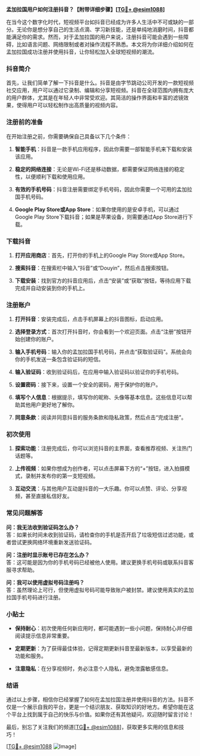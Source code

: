 **孟加拉国用户如何注册抖音？【附带详细步骤】[[TG💪+ @esim1088](https://t.me/s/esim1088)]**

在当今这个数字化时代，短视频平台如抖音已经成为许多人生活中不可或缺的一部分。无论你是想分享自己的生活点滴、学习新技能，还是单纯地消磨时间，抖音都能满足你的需求。然而，对于孟加拉国的用户来说，注册抖音可能会遇到一些障碍，比如语言问题、网络限制或者对操作流程不熟悉。本文将为你详细介绍如何在孟加拉国成功注册并使用抖音，让你轻松加入全球短视频的潮流。

### 抖音简介

首先，让我们简单了解一下抖音是什么。抖音是由字节跳动公司开发的一款短视频社交应用，用户可以通过它录制、编辑和分享短视频。抖音在全球范围内拥有庞大的用户群体，尤其是在年轻人中非常受欢迎。其简洁的操作界面和丰富的滤镜效果，使得用户可以轻松制作出高质量的视频内容。

### 注册前的准备

在开始注册之前，你需要确保自己具备以下几个条件：

1. **智能手机**：抖音是一款手机应用程序，因此你需要一部智能手机来下载和安装该应用。
   
2. **稳定的网络连接**：无论是Wi-Fi还是移动数据，都需要保证网络连接的稳定性，以便顺利下载和使用应用。
   
3. **有效的手机号码**：抖音注册需要绑定手机号码，因此你需要一个可用的孟加拉国手机号码。
   
4. **Google Play Store或App Store**：如果你使用的是安卓手机，可以通过Google Play Store下载抖音；如果是苹果设备，则需要通过App Store进行下载。

### 下载抖音

1. **打开应用商店**：首先，打开你的手机上的Google Play Store或App Store。
   
2. **搜索抖音**：在搜索栏中输入“抖音”或“Douyin”，然后点击搜索按钮。
   
3. **下载安装**：找到官方的抖音应用后，点击“安装”或“获取”按钮，等待应用下载完成并自动安装到你的手机上。

### 注册账户

1. **打开抖音**：安装完成后，点击手机屏幕上的抖音图标，启动应用。
   
2. **选择登录方式**：首次打开抖音时，你会看到一个欢迎页面。点击“注册”按钮开始创建你的账户。
   
3. **输入手机号码**：输入你的孟加拉国手机号码，并点击“获取验证码”。系统会向你的手机发送一条包含验证码的短信。
   
4. **输入验证码**：收到验证码后，在应用中输入验证码以验证你的手机号码。
   
5. **设置密码**：接下来，设置一个安全的密码，用于保护你的账户。
   
6. **填写个人信息**：根据提示，填写你的昵称、头像等基本信息。这些信息可以帮助其他用户更好地了解你。
   
7. **同意条款**：阅读并同意抖音的服务条款和隐私政策，然后点击“完成注册”。

### 初次使用

1. **探索功能**：注册完成后，你可以浏览抖音的主界面，查看推荐视频、关注热门话题等。
   
2. **上传视频**：如果你想成为创作者，可以点击屏幕下方的“+”按钮，进入拍摄模式，录制并发布你的第一支短视频。
   
3. **互动交流**：与其他用户互动是抖音的一大乐趣。你可以点赞、评论、分享视频，甚至直接私信好友。

### 常见问题解答

**问：我无法收到验证码怎么办？**  
答：如果长时间未收到验证码，请检查你的手机是否开启了垃圾短信过滤功能，或者尝试更换网络环境重新发送验证码。

**问：注册时显示账号已存在怎么办？**  
答：这可能是因为你的手机号码已经被他人使用。建议更换手机号码或联系抖音客服寻求帮助。

**问：我可以使用虚拟号码注册吗？**  
答：虽然理论上可行，但使用虚拟号码可能导致账户被封禁。建议使用真实的孟加拉国手机号码进行注册。

### 小贴士

- **保持耐心**：初次使用任何新应用时，都可能遇到一些小问题，保持耐心并仔细阅读提示信息非常重要。
  
- **定期更新**：为了获得最佳体验，记得定期更新抖音至最新版本，以享受最新的功能和服务。

- **注意隐私**：在分享视频时，务必注意个人隐私，避免泄露敏感信息。

### 结语

通过以上步骤，相信你已经掌握了如何在孟加拉国注册并使用抖音的方法。抖音不仅是一个展示自我的平台，更是一个结识朋友、获取知识的好地方。希望你能在这个平台上找到属于自己的快乐与价值。如果你还有其他疑问，欢迎随时留言讨论！

最后，别忘了关注我们的频道[[TG💪+ @esim1088](https://t.me/s/esim1088)]，获取更多实用的信息和技巧！  

[[TG💪+ @esim1088](https://t.me/s/esim1088) ![Image](https://i.postimg.cc/4NQfJmqS/Snipaste-2025-05-13-00-14-12.png)]